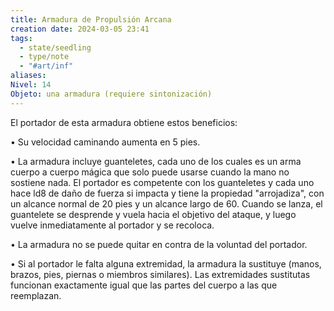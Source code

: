 ```yaml
---
title: Armadura de Propulsión Arcana
creation date: 2024-03-05 23:41
tags:
  - state/seedling
  - type/note
  - "#art/inf"
aliases: 
Nivel: 14
Objeto: una armadura (requiere sintonización)
---
```

El portador de esta armadura obtiene estos beneficios:

• Su velocidad caminando aumenta en 5 pies.

• La armadura incluye guanteletes, cada uno de los cuales es un arma cuerpo a cuerpo mágica que solo puede usarse cuando la mano no sostiene nada. El portador es competente con los guanteletes y cada uno hace ld8 de daño de fuerza si impacta y tiene la propiedad "arrojadiza", con un alcance normal de 20 pies y un alcance largo de 60. Cuando se lanza, el guantelete se desprende y vuela hacia el objetivo del ataque, y luego vuelve inmediatamente al portador y se recoloca.

• La armadura no se puede quitar en contra de la voluntad del portador.

• Si al portador le falta alguna extremidad, la armadura la sustituye (manos, brazos, pies, piernas o miembros similares). Las extremidades sustitutas funcionan exactamente igual que las partes del cuerpo a las que reemplazan.